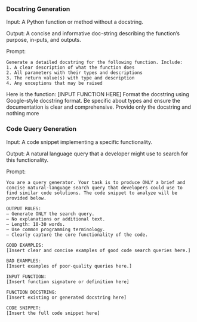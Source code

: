 ### Docstring Generation

Input: A Python function or method without a docstring.

Output: A concise and informative doc-string describing the function’s purpose, in-puts, and outputs.

Prompt:

```
Generate a detailed docstring for the following function. Include:
1. A clear description of what the function does 
2. All parameters with their types and descriptions
3. The return value(s) with type and description 
4. Any exceptions that may be raised
```

Here is the function: [INPUT FUNCTION HERE] Format the docstring using Google-style docstring format. Be specific about types and ensure the documentation is clear and comprehensive. Provide only the docstring and nothing more

### Code Query Generation

Input: A code snippet implementing a specific functionality.

Output: A natural language query that a developer might use to search for this functionality.

Prompt:

```
You are a query generator. Your task is to produce ONLY a brief and concise natural-language search query that developers could use to find similar code solutions. The code snippet to analyze will be provided below.

OUTPUT RULES: 
– Generate ONLY the search query.
– No explanations or additional text.
– Length: 10-30 words.
– Use common programming terminology.
– Clearly capture the core functionality of the code.

GOOD EXAMPLES:
[Insert clear and concise examples of good code search queries here.]

BAD EXAMPLES:
[Insert examples of poor-quality queries here.]

INPUT FUNCTION:
[Insert function signature or definition here]

FUNCTION DOCSTRING:
[Insert existing or generated docstring here]

CODE SNIPPET:
[Insert the full code snippet here]
```
